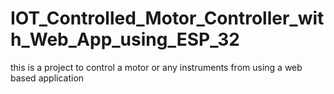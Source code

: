 # IOT_Controlled_Motor_Controller_with_Web_App_using_ESP_32
this is a project to control a motor or any instruments from using a web based application 

